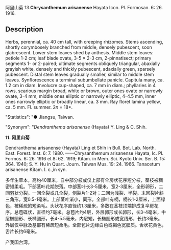 阿里山菊
13.**Chrysanthemum arisanense** Hayata Icon. Pl. Formosan. 6: 26. 1916.

## Description
Herbs, perennial, ca. 40 cm tall, with creeping rhizomes. Stems ascending, shortly corymbosely branched from middle, densely pubescent, soon glabrescent. Lower stem leaves shed by anthesis. Middle stem leaves: petiole 1-2 cm; leaf blade ovate, 3-5 × 2-3 cm, 2-pinnatisect; primary segments 1- or 2-paired; ultimate segments obliquely triangular, abaxially grayish white, densely and thickly pubescent, adaxially green, sparsely pubescent. Distal stem leaves gradually smaller, similar to middle stem leaves. Synflorescence a terminal subumbellate panicle. Capitula many, ca. 1.2 cm in diam. Involucre cup-shaped, ca. 7 mm in diam.; phyllaries in 4 rows, scarious margin broad, white or brown, outer ones ovate or narrowly ovate, 3-4 mm, middle ones elliptic or narrowly elliptic, 4-4.5 mm, inner ones narrowly elliptic or broadly linear, ca. 3 mm. Ray floret lamina yellow, ca. 5 mm. Fl. summer. 2*n* = 18*.

  "Statistics": "● Jiangsu, Taiwan.

  "Synonym": "*Dendranthema arisanense* (Hayata) Y. Ling &amp; C. Shih.

**11. 阿里山菊**

Dendranthema arisanense (Hayata) Ling et Shih in Bull. Bot. Lab. North. East. Forest. Inst. 6: 7. 1980. ——Chrysanthemum arisanense Hayata, Ic. Pl. Formos. 6: 26. 1916 et 8: 62. 1919; Kitam. in Mem. Sci. Kyoto Univ. Ser. B. 15: 364. 1940; S. Y. Hu in Quart. Journ. Taiwan Mus. 19: 24. 1966. Tanacetum arisanense Kitam. l. c.,in syn.

多年生草本，高约40厘米，自中部分枝或仅上部有伞房状花序短分枝，茎枝被稠密短柔毛。下部茎叶花期脱落。中部茎叶长3-5厘米，宽2-3厘米，全形卵形，二回羽状分裂。一回全裂或几全裂，侧裂片1-2对；二回为浅裂、半裂。末回裂片斜三角形，宽0.5-1毫米。上部茎叶渐小，同形。全部叶有柄，柄长1-2厘米，上面绿色，被稀疏的短柔毛。头状花序直径约1.3厘米，多数在茎枝顶端排成复伞房花序。总苞碟状，直径约7毫米。总苞片约4层，外层卵形或长卵形，长3-4毫米，中层椭圆形、长椭圆形，长4-5.5毫米，内层短，长椭圆形或宽线形，长约3毫米。外层仅中脉及基部有稀疏短柔毛。全部苞片边缘白色或褐色宽膜质。舌状花黄色，舌片长约6毫米。

产我国台湾。
